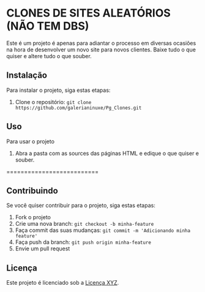 # CLONES DE SITES ALEATÓRIOS (NÃO TEM DBS)

Este é um projeto é apenas para adiantar o processo em diversas ocasiões na hora de desenvolver um novo site para novos clientes.
Baixe tudo o que quiser e altere tudo o que souber.

## Instalação

Para instalar o projeto, siga estas etapas:

1. Clone o repositório: `git clone https://github.com/galerianinuxe/Pg_Clones.git`


## Uso

Para usar o projeto

1. Abra a pasta com as sources das páginas HTML e edique o que quiser e souber.


==========================


## Contribuindo

Se você quiser contribuir para o projeto, siga estas etapas:

1. Fork o projeto
2. Crie uma nova branch: `git checkout -b minha-feature`
3. Faça commit das suas mudanças: `git commit -m 'Adicionando minha feature'`
4. Faça push da branch: `git push origin minha-feature`
5. Envie um pull request

## Licença

Este projeto é licenciado sob a [Licença XYZ](LICENSE).

